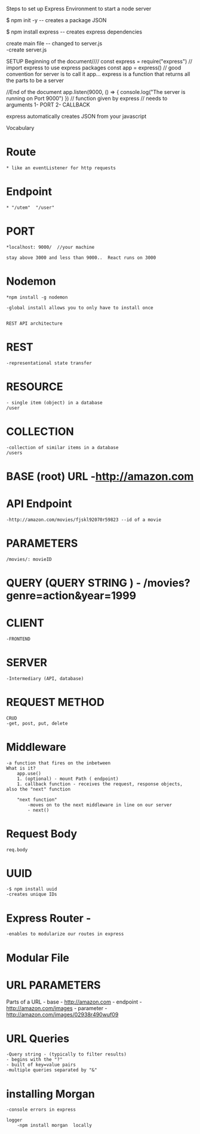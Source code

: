 Steps to set up Express Environment to start a node server

$ npm init -y   -- creates a package JSON

$ npm install express  -- creates express dependencies

create main file  -- changed to server.js  
    -create server.js


SETUP
Beginning of the document////
const express = require("express") // import express to use express packages
const app = express() // good convention for server is to call it app...   express is a function that returns all the parts to be a server

//End of the document
app.listen(9000, () => {
    console.log("The server is running on Port 9000")
})  // function given by express // needs to arguments   1- PORT  2-  CALLBACK

express automatically creates JSON from your javascript


Vocabulary

# Route
    * like an eventListener for http requests

# Endpoint
    * "/utem"  "/user"    

# PORT

    *localhost: 9000/  //your machine

    stay above 3000 and less than 9000..  React runs on 3000
    
# Nodemon

    *npm install -g nodemon

    -global install allows you to only have to install once


    REST API architecture

 # REST
    -representational state transfer

# RESOURCE
    - single item (object) in a database
    /user

# COLLECTION
    -collection of similar items in a database
    /users

# BASE (root) URL -http://amazon.com

# API Endpoint
    -http://amazon.com/movies/fjskl92070r59823 --id of a movie

# PARAMETERS    
    /movies/: movieID

# QUERY (QUERY STRING   ) - /movies?genre=action&year=1999

# CLIENT
    -FRONTEND

# SERVER
    -Intermediary (API, database)

# REQUEST METHOD
    CRUD
    -get, post, put, delete

# Middleware 
    -a function that fires on the inbetween
    What is it?
        app.use()
        1. (optional) - mount Path ( endpoint)
        1. callback function - receives the request, response objects, also the "next" function

        "next function"
            -moves on to the next middleware in line on our server
            - next()

# Request Body
    req.body

# UUID 
    -$ npm install uuid
    -creates unique IDs

# Express Router - 
    -enables to modularize our routes in express

# Modular File

# URL PARAMETERS

Parts of a URL
    - base - http://amazon.com
    - endpoint - http://amazon.com/images
    - parameter - http://amazon.com/images/02938r490wuf09

# URL Queries

    -Query string - (typically to filter results)
    - begins with the "?"
    - built of key=value pairs
    -multiple queries separated by "&"

# installing Morgan
    -console errors in express

    logger
        -npm install morgan  locally
        